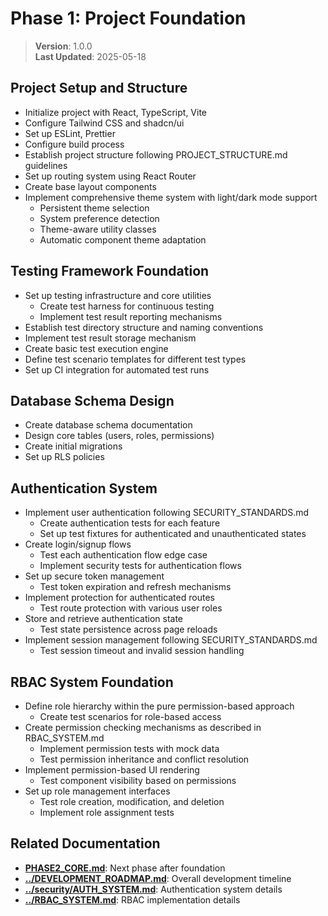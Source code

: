
# Phase 1: Project Foundation

> **Version**: 1.0.0  
> **Last Updated**: 2025-05-18

## Project Setup and Structure
   - Initialize project with React, TypeScript, Vite
   - Configure Tailwind CSS and shadcn/ui
   - Set up ESLint, Prettier
   - Configure build process
   - Establish project structure following PROJECT_STRUCTURE.md guidelines
   - Set up routing system using React Router
   - Create base layout components
   - Implement comprehensive theme system with light/dark mode support
     - Persistent theme selection
     - System preference detection
     - Theme-aware utility classes
     - Automatic component theme adaptation
   
## Testing Framework Foundation
   - Set up testing infrastructure and core utilities
     - Create test harness for continuous testing
     - Implement test result reporting mechanisms
   - Establish test directory structure and naming conventions
   - Implement test result storage mechanism
   - Create basic test execution engine
   - Define test scenario templates for different test types
   - Set up CI integration for automated test runs
   
## Database Schema Design
   - Create database schema documentation
   - Design core tables (users, roles, permissions)
   - Create initial migrations
   - Set up RLS policies
   
## Authentication System
   - Implement user authentication following SECURITY_STANDARDS.md
     - Create authentication tests for each feature
     - Set up test fixtures for authenticated and unauthenticated states
   - Create login/signup flows
     - Test each authentication flow edge case
     - Implement security tests for authentication flows
   - Set up secure token management
     - Test token expiration and refresh mechanisms
   - Implement protection for authenticated routes
     - Test route protection with various user roles
   - Store and retrieve authentication state
     - Test state persistence across page reloads
   - Implement session management following SECURITY_STANDARDS.md
     - Test session timeout and invalid session handling

## RBAC System Foundation
   - Define role hierarchy within the pure permission-based approach
     - Create test scenarios for role-based access
   - Create permission checking mechanisms as described in RBAC_SYSTEM.md
     - Implement permission tests with mock data
     - Test permission inheritance and conflict resolution
   - Implement permission-based UI rendering
     - Test component visibility based on permissions
   - Set up role management interfaces
     - Test role creation, modification, and deletion
     - Implement role assignment tests

## Related Documentation

- **[PHASE2_CORE.md](PHASE2_CORE.md)**: Next phase after foundation
- **[../DEVELOPMENT_ROADMAP.md](../DEVELOPMENT_ROADMAP.md)**: Overall development timeline
- **[../security/AUTH_SYSTEM.md](../security/AUTH_SYSTEM.md)**: Authentication system details
- **[../RBAC_SYSTEM.md](../RBAC_SYSTEM.md)**: RBAC implementation details
